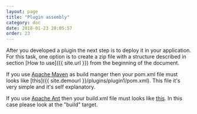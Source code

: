 ```yaml
---
layout: page
title: "Plugin assembly"
category: doc
date: 2018-01-23 20:05:57
order: 23
---
```


After you developed a plugin the next step is to deploy it in your application. For this task, one option is to create a zip file with a structure described in section [How to use]({{ site.url }}) from the beginning of the document.

If you use [Apache Maven](https://maven.apache.org) as build manger then your pom.xml file must looks like [this]({{ site.demourl }}/plugins/plugin1/pom.xml). This file it's very simple and it's self explanatory.

If you use [Apache Ant](http://ant.apache.org) then your build.xml file must looks like [this](https://github.com/gitblit/gitblit-powertools-plugin/blob/master/build.xml). In this case please look at the "build" target.
